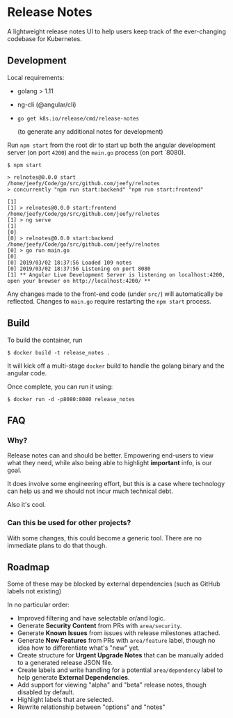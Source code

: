 # Release Notes
A lightweight release notes UI to help users keep track of the ever-changing codebase for Kubernetes.

## Development

Local requirements:
* golang > 1.11
* ng-cli (@angular/cli)
* `go get k8s.io/release/cmd/release-notes`

  (to generate any additional notes for development)

Run `npm start` from the root dir to start up both the angular development server (on port `4200`) and the `main.go` process (on port `8080).

```
$ npm start

> relnotes@0.0.0 start /home/jeefy/Code/go/src/github.com/jeefy/relnotes
> concurrently "npm run start:backend" "npm run start:frontend"

[1] 
[1] > relnotes@0.0.0 start:frontend /home/jeefy/Code/go/src/github.com/jeefy/relnotes
[1] > ng serve
[1] 
[0] 
[0] > relnotes@0.0.0 start:backend /home/jeefy/Code/go/src/github.com/jeefy/relnotes
[0] > go run main.go
[0] 
[0] 2019/03/02 18:37:56 Loaded 109 notes
[0] 2019/03/02 18:37:56 Listening on port 8080
[1] ** Angular Live Development Server is listening on localhost:4200, open your browser on http://localhost:4200/ **
```

Any changes made to the front-end code (under `src/`) will automatically be reflected. Changes to `main.go` require restarting the `npm start` process.

## Build

To build the container, run

```
$ docker build -t release_notes .
```

It will kick off a multi-stage `docker` build to handle the golang binary and the angular code.

Once complete, you can run it using:
```
$ docker run -d -p8080:8080 release_notes
```

## FAQ

### Why?
Release notes can and should be better. Empowering end-users to view what they need, while also being able to highlight **important** info, is our goal.

It does involve some engineering effort, but this is a case where technology can help us and we should not incur much technical debt.

Also it's cool.

### Can this be used for other projects?
With some changes, this could become a generic tool. There are no immediate plans to do that though.

## Roadmap 
Some of these may be blocked by external dependencies (such as GitHub labels not existing)

In no particular order:

* Improved filtering and have selectable or/and logic.
* Generate **Security Content**  from PRs with `area/security`.
* Generate **Known Issues** from issues with release milestones attached.
* Generate **New Features** from PRs with `area/feature` label, though no idea how to differentiate what's "new" yet.
* Create structure for **Urgent Upgrade Notes** that can be manually added to a generated release JSON file.
* Create labels and write handling for a potential `area/dependency` label to help generate **External Dependencies**.
* Add support for viewing "alpha" and "beta" release notes, though disabled by default.
* Highlight labels that are selected.
* Rewrite relationship between "options" and "notes"